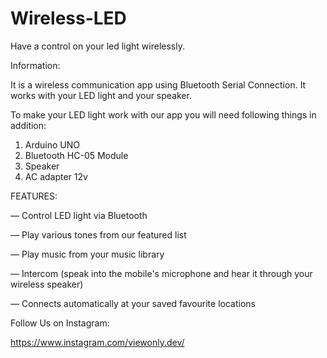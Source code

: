 # Wireless-LED


Have a control on your led light wirelessly.

Information:

It is a wireless communication app using Bluetooth Serial Connection. It works with your LED light and your speaker.

To make your LED light work with our app you will need following things in addition:
1. Arduino UNO
2. Bluetooth HC-05 Module
3. Speaker
4. AC adapter 12v

FEATURES:

— Control LED light via Bluetooth

— Play various tones from our featured list

— Play music from your music library

— Intercom (speak into the mobile's microphone and hear it through your wireless speaker)

— Connects automatically at your saved favourite locations

Follow Us on Instagram:

https://www.instagram.com/viewonly.dev/
